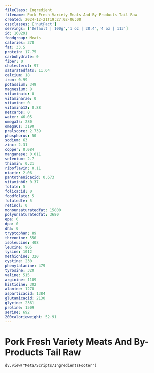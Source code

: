 ```yaml
---
fileClass: Ingredient
filename: Pork Fresh Variety Meats And By-Products Tail Raw
created: 2024-12-21T19:27:02-06:00
cssclasses: ['nutFact']
servings: ['Default | 100g','1 oz | 28.4','4 oz | 113']
id: 168291
foodgroup: Meats
calories: 378
fat: 33.5
protein: 17.75
carbohydrate: 0
fiber: 0
cholesterol: 97
saturatedfats: 11.64
calcium: 18
iron: 0.99
potassium: 349
magnesium: 8
vitaminaiu: 0
vitaminarae: 0
vitaminc: 0
vitaminb12: 0.88
netcarbs: 0
water: 46.05
omega3s: 280
omega6s: 3190
pralscore: 2.739
phosphorus: 50
sodium: 63
zinc: 2.31
copper: 0.084
manganese: 0.011
selenium: 2.7
thiamin: 0.21
riboflavin: 0.11
niacin: 2.06
pantothenicacid: 0.673
vitaminb6: 0.37
folate: 5
folicacid: 0
foodfolate: 5
folatedfe: 5
retinol: 0
monounsaturatedfat: 15800
polyunsaturatedfat: 3680
epa: 0
dpa: 0
dha: 0
tryptophan: 89
threonine: 550
isoleucine: 408
leucine: 905
lysine: 1012
methionine: 320
cystine: 230
phenylalanine: 479
tyrosine: 320
valine: 515
arginine: 1189
histidine: 302
alanine: 1278
asparticacid: 1384
glutamicacid: 2130
glycine: 2361
proline: 1509
serine: 692
200calorieweight: 52.91
---
```


# Pork Fresh Variety Meats And By-Products Tail Raw

```dataviewjs
dv.view("Meta/Scripts/IngredientsFooter")
```